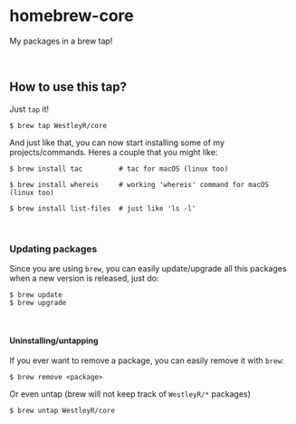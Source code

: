 # homebrew-core

My packages in a brew tap!

<br>

## How to use this tap?

Just `tap` it!

```
$ brew tap WestleyR/core
```

And just like that, you can now start installing some of my projects/commands.
Heres a couple that you might like:


```
$ brew install tac         # tac for macOS (linux too)

$ brew install whereis     # working 'whereis' command for macOS (linux too)

$ brew install list-files  # just like 'ls -l'
```

<br>

### Updating packages

Since you are using `brew`, you can easily update/upgrade all this packages when a new version
is released, just do:

```
$ brew update
$ brew upgrade
```

<br>


#### Uninstalling/untapping

If you ever want to remove a package, you can easily remove it with `brew`:

```
$ brew remove <package>
```

Or even untap (brew will not keep track of `WestleyR/*` packages)

```
$ brew untap WestleyR/core
```

<br>

